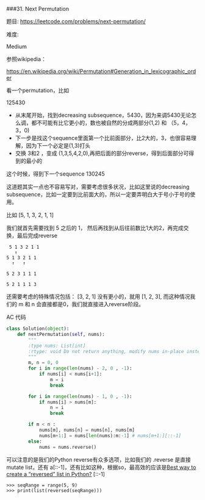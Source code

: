 
###31. Next Permutation


题目:
<https://leetcode.com/problems/next-permutation/>


难度:

Medium

参照wikipedia：

<https://en.wikipedia.org/wiki/Permutation#Generation_in_lexicographic_order>



看一个permutation，比如

125430


- 从末尾开始，找到decreasing subsequence，5430，因为来调5430无论怎么调，都不可能有比它更小的，数也被自然的分成两部分(1,2) 和 （5，4，3，0)
- 下一步是找这个sequence里面第一个比前面部分，比2大的，3，也很容易理解，因为下一个必定是(1,3)打头
- 交换 3和2 ，变成 (1,3,5,4,2,0),再把后面的部分reverse，得到后面部分可得到的最小的

这个时候，得到下一个sequence 130245



这道题其实一点也不容易写对，需要考虑很多状况，比如这里说的decreasing subsequence，比如一定要到比前面大的，所以一定要弄明白大于号小于号的使用。

比如 [5, 1, 3, 2, 1, 1]

我们就首先需要找到 5 之后的 1， 然后再找到从后往前数比1大的2，再完成交换，最后完成reverse

```
 5 1 3 2 1 1
   ↑
5 1 3 2 1 1
  ↑   ↑

5 2 3 1 1 1

5 2 1 1 1 3
```

还需要考虑的特殊情况包括：  [3, 2, 1] 没有更小的，就用 [1, 2, 3], 而这种情况我们的 m 和 n 会直接都是0，我们就直接进入reverse阶段。

AC 代码

```python
class Solution(object):
    def nextPermutation(self, nums):
        """
        :type nums: List[int]
        :rtype: void Do not return anything, modify nums in-place instead.
        """
        m, n = 0, 0
        for i in range(len(nums) - 2, 0 , -1):
        	if nums[i] < nums[i+1]:
        		m = i 
        		break

        for i in range(len(nums) - 1, 0 , -1):
        	if nums[i] > nums[m]:
        		n = i
        		break

        if m < n :
        	nums[m], nums[n] = nums[n], nums[m]
        	nums[m+1:] = nums[len(nums):m:-1] # nums[m+1:][::-1]
        else:
        	nums = nums.reverse()
```



可以注意的是我们的Python reverse有众多选项，比如我们的 .reverse 是直接mutate list，还有 a[::-1]，还有比如这种，根据so，最高效的应该是[Best way to create a “reversed” list in Python?](https://stackoverflow.com/questions/3705670/best-way-to-create-a-reversed-list-in-python) [::-1]

```
>>> seqRange = range(5, 9)
>>> print(list(reversed(seqRange)))
```

